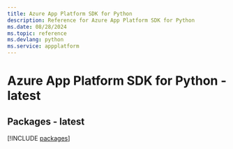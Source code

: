 ```yaml
---
title: Azure App Platform SDK for Python
description: Reference for Azure App Platform SDK for Python
ms.date: 08/28/2024
ms.topic: reference
ms.devlang: python
ms.service: appplatform
---
```

# Azure App Platform SDK for Python - latest
## Packages - latest
[!INCLUDE [packages](app-platform-index.md)]